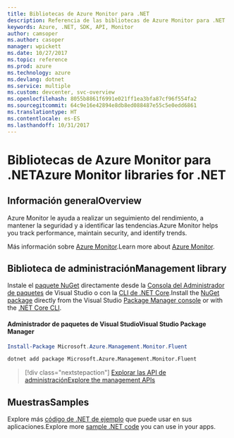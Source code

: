 ```yaml
---
title: Bibliotecas de Azure Monitor para .NET
description: Referencia de las bibliotecas de Azure Monitor para .NET
keywords: Azure, .NET, SDK, API, Monitor
author: camsoper
ms.author: casoper
manager: wpickett
ms.date: 10/27/2017
ms.topic: reference
ms.prod: azure
ms.technology: azure
ms.devlang: dotnet
ms.service: multiple
ms.custom: devcenter, svc-overview
ms.openlocfilehash: 8055b8861f6991e021ff1ea3bfa87cf96f554fa2
ms.sourcegitcommit: 64c9e16e42894e8db8ed088487e55c5e0edd6861
ms.translationtype: HT
ms.contentlocale: es-ES
ms.lasthandoff: 10/31/2017
---
```

# <a name="azure-monitor-libraries-for-net"></a><span data-ttu-id="827ea-104">Bibliotecas de Azure Monitor para .NET</span><span class="sxs-lookup"><span data-stu-id="827ea-104">Azure Monitor libraries for .NET</span></span>

## <a name="overview"></a><span data-ttu-id="827ea-105">Información general</span><span class="sxs-lookup"><span data-stu-id="827ea-105">Overview</span></span>

<span data-ttu-id="827ea-106">Azure Monitor le ayuda a realizar un seguimiento del rendimiento, a mantener la seguridad y a identificar las tendencias.</span><span class="sxs-lookup"><span data-stu-id="827ea-106">Azure Monitor helps you track performance, maintain security, and identify trends.</span></span>

<span data-ttu-id="827ea-107">Más información sobre [Azure Monitor](/azure/monitoring-and-diagnostics/).</span><span class="sxs-lookup"><span data-stu-id="827ea-107">Learn more about [Azure Monitor](/azure/monitoring-and-diagnostics/).</span></span>   

## <a name="management-library"></a><span data-ttu-id="827ea-108">Biblioteca de administración</span><span class="sxs-lookup"><span data-stu-id="827ea-108">Management library</span></span>

<span data-ttu-id="827ea-109">Instale el [paquete NuGet](https://www.nuget.org/packages/Microsoft.Azure.Management.Monitor.Fluent) directamente desde la [Consola del Administrador de paquetes][PackageManager] de Visual Studio o con la [CLI de .NET Core][DotNetCLI].</span><span class="sxs-lookup"><span data-stu-id="827ea-109">Install the [NuGet package](https://www.nuget.org/packages/Microsoft.Azure.Management.Monitor.Fluent) directly from the Visual Studio [Package Manager console][PackageManager] or with the [.NET Core CLI][DotNetCLI].</span></span>

#### <a name="visual-studio-package-manager"></a><span data-ttu-id="827ea-110">Administrador de paquetes de Visual Studio</span><span class="sxs-lookup"><span data-stu-id="827ea-110">Visual Studio Package Manager</span></span>

```powershell
Install-Package Microsoft.Azure.Management.Monitor.Fluent
```

```bash
dotnet add package Microsoft.Azure.Management.Monitor.Fluent
```

> [!div class="nextstepaction"]
> [<span data-ttu-id="827ea-111">Explorar las API de administración</span><span class="sxs-lookup"><span data-stu-id="827ea-111">Explore the management APIs</span></span>](/dotnet/api/overview/azure/monitor/management)

## <a name="samples"></a><span data-ttu-id="827ea-112">Muestras</span><span class="sxs-lookup"><span data-stu-id="827ea-112">Samples</span></span>

<span data-ttu-id="827ea-113">Explore más [código de .NET de ejemplo](https://azure.microsoft.com/resources/samples/?platform=dotnet) que puede usar en sus aplicaciones.</span><span class="sxs-lookup"><span data-stu-id="827ea-113">Explore more [sample .NET code](https://azure.microsoft.com/resources/samples/?platform=dotnet) you can use in your apps.</span></span>

[PackageManager]: https://docs.microsoft.com/nuget/tools/package-manager-console
[DotNetCLI]: https://docs.microsoft.com/dotnet/core/tools/dotnet-add-package